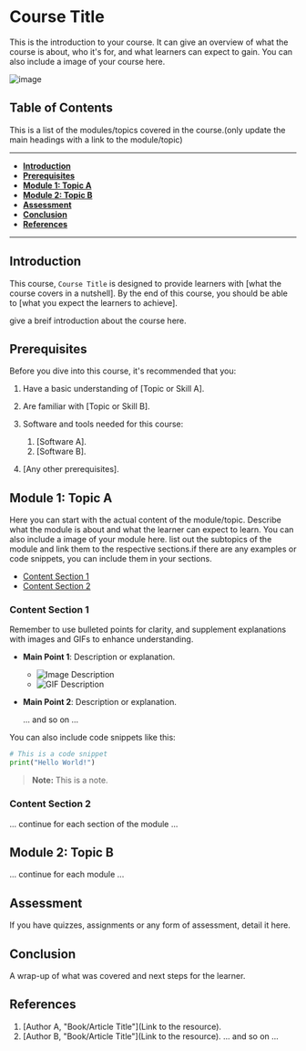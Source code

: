 <!---
author: [Your Name]
email: [Your Email]
date: [Date of Creation or Update]
... other metadata like version, logo, etc. ...
--->

# **Course Title**

This is the introduction to your course. It can give an overview of what the course is about, who it's for, and what learners can expect to gain. You can also include a image of your course here.

![image](course-image.png)

## **Table of Contents**

This is a list of the modules/topics covered in the course.(only update the main headings with a link to the module/topic)

-------------------------------------------------------------------

* [**Introduction**](#introduction)
* [**Prerequisites**](#prerequisites)
* [**Module 1: Topic A**](#module-1-topic-a)
* [**Module 2: Topic B**](#module-2-topic-b)
* [**Assessment**](#assessment)
* [**Conclusion**](#conclusion)
* [**References**](#references)

-------------------------------------------------------------------

## **Introduction**

This course, `Course Title` is designed to provide learners with [what the course covers in a nutshell]. By the end of this course, you should be able to [what you expect the learners to achieve].

give a breif introduction about the course here.

## **Prerequisites**

Before you dive into this course, it's recommended that you:

1. Have a basic understanding of [Topic or Skill A].
2. Are familiar with [Topic or Skill B].
3. Software and tools needed for this course:

   1. [Software A].
   2. [Software B].
4. [Any other prerequisites].

## **Module 1: Topic A**

Here you can start with the actual content of the module/topic. Describe what the module is about and what the learner can expect to learn. You can also include a image of your module here. list out the subtopics of the module and link them to the respective sections.if there are any examples or code snippets, you can include them in your sections.

* [Content Section 1](#content-section-1)
* [Content Section 2](#content-section-2)

### Content Section 1

<!-- Dive deeper into the topic -->

Remember to use bulleted points for clarity, and supplement explanations with images and GIFs to enhance understanding. 

- **Main Point 1**: Description or explanation.

  - ![Image Description](link_to_image.jpg) <!-- Inserting an image -->
  - ![GIF Description](link_to_gif.gif) <!-- Inserting a GIF -->

- **Main Point 2**: Description or explanation.

  ... and so on ...

You can also include code snippets like this:

```python
# This is a code snippet
print("Hello World!")
```

> **Note:** This is a note.

### Content Section 2

... continue for each section of the module ...

## Module 2: Topic B

... continue for each module ...

## Assessment

If you have quizzes, assignments or any form of assessment, detail it here.

## Conclusion

A wrap-up of what was covered and next steps for the learner.

## References

1. [Author A, "Book/Article Title"](Link to the resource).
2. [Author B, "Book/Article Title"](Link to the resource).
... and so on ...